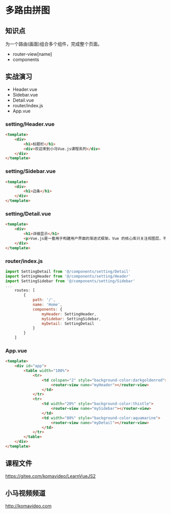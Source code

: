 多路由拼图
==========

## 知识点

为一个路由(画面)组合多个组件，完成整个页面。

* router-view[name]
* components

## 实战演习

* Header.vue
* Sidebar.vue
* Detail.vue
* router/index.js
* App.vue

### setting/Header.vue

~~~html
<template>
    <div>
        <h1>标题栏</h1>
        <div>欢迎来到小马Vue.js课程系列</div>
    </div>
</template>
~~~

### setting/Sidebar.vue

~~~html
<template>
    <div>
        <h1>边条</h1>
    </div>
</template>
~~~

### setting/Detail.vue

~~~html
<template>
    <div>
        <h1>详细显示</h1>
        <p>Vue.js是一套用于构建用户界面的渐进式框架。Vue 的核心库只关注视图层，不仅易于上手，还便于与第三方库或既有项目整合。另一方面，当与现代化的工具链以及各种支持类库结合使用时，Vue 也完全能够为复杂的单页应用提供驱动。</p>
    </div>
</template>
~~~

### router/index.js

~~~js
import SettingDetail from '@/components/setting/Detail'
import SettingHeader from '@/components/setting/Header'
import SettingSidebar from '@/components/setting/Sidebar'
...
    routes: [
        {
            path: '/',
            name: 'Home',
            components: {
                myHeader: SettingHeader,
                mySidebar: SettingSidebar,
                myDetail: SettingDetail
            }
        }
    ]
~~~

### App.vue

~~~html
<template>
    <div id="app">
        <table width="100%">
            <tr>
                <td colspan="2" style="background-color:darkgoldenrod">
                    <router-view name="myHeader"></router-view>
                </td>
            </tr>
            <tr>
                <td width="20%" style="background-color:thistle">
                    <router-view name="mySidebar"></router-view>
                </td>
                <td width="80%" style="background-color:aquamarine">
                    <router-view name="myDetail"></router-view>
                </td>
            </tr>
        </table>
    </div>
</template>
~~~

## 课程文件

https://gitee.com/komavideo/LearnVueJS2

## 小马视频频道

http://komavideo.com
